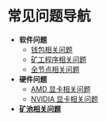 # 常见问题导航

- **软件问题**
    - [钱包相关问题](/zh/faq/software-issues/wallet)
    - [矿工程序相关问题](/zh/faq/software-issues/miner)
    - [全节点相关问题](/zh/faq/software-issues/fullnode)
- **硬件问题**
    - [AMD 显卡相关问题](/zh/faq/hardware-issues/amd)
    - [NVIDIA 显卡相关问题](/zh/faq/hardware-issues/nvidia)
- [**矿池相关问题**](/zh/faq/pool-issues)